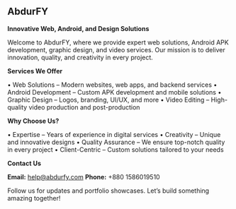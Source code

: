 ## AbdurFY
**Innovative Web, Android, and Design Solutions**

Welcome to AbdurFY, where we provide expert web solutions, Android APK development, graphic design, and video services. Our mission is to deliver innovation, quality, and creativity in every project.

 **Services We Offer**

• Web Solutions – Modern websites, web apps, and backend services
</b>
• Android Development – Custom APK development and mobile solutions
• Graphic Design – Logos, branding, UI/UX, and more
• Video Editing – High-quality video production and post-production

 **Why Choose Us?**

• Expertise – Years of experience in digital services
• Creativity – Unique and innovative designs
• Quality Assurance – We ensure top-notch quality in every project
• Client-Centric – Custom solutions tailored to your needs

 **Contact Us**

 **Email:** help@abdurfy.com
 **Phone:** +880 1586019510

Follow us for updates and portfolio showcases. Let’s build something amazing together!
